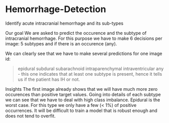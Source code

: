 # Hemorrhage-Detection
Identify acute intracranial hemorrhage and its sub-types

Our goal
We are asked to predict the occurence and the subtype of intracranial hemorrhage. 
For this purpose we have to make 6 decisions per image: 5 subtypes and if there is an occurence (any).

We can clearly see that we have to make several predictions for one image id:

> epidural
> subdural
> subarachnoid
> intraparenchymal
> intraventricular
> any - this one indicates that at least one subtype is present, hence it tells us if the patient has IH or not.

Insights
The first image already shows that we will have much more zero occurences than positive target values.
Going into details of each subtype we can see that we have to deal with high class imbalance.
Epidural is the worst case. For this type we only have a few (< 1%) of positive occurrences. It will be difficult to train a model that is robust enough and does not tend to overfit.
